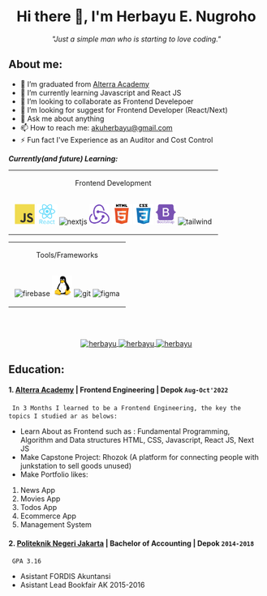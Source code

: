 <h1 align="center">Hi there 👋, I'm Herbayu E. Nugroho</h1>
<p align="center" style="font-style: italic;">"Just a simple man who is starting to love coding."</p>

## About me:
- 🔭 I’m graduated from [Alterra Academy](https://academy.alterra.id/)
- 🌱 I’m currently learning Javascript and React JS
- 👯 I’m looking to collaborate as Frontend Develepoer
- 🤔 I’m looking for suggest for Frontend Developer (React/Next)
- 💬 Ask me about anything
- 📫 How to reach me: akuherbayu@gmail.com
- ⚡ Fun fact I've Experience as an Auditor and Cost Control

***Currently(and future) Learning:***
<table>
  <tr>
    <td class="border_l border_r border_t border_b selected">
      <div class="wrap">
        <div style="margin: 10px 5px, font-weight: bold;">
          <p align="center">Frontend Development</p>
        </div>
      </div>
    </td>
  </tr>
  
  <tr>
  <td class="border_l border_r border_t border_b selected">
    <div class="wrap">
      <div style="margin: 10px 5px;">
        <p align="left">
              <img src="https://raw.githubusercontent.com/devicons/devicon/master/icons/javascript/javascript-original.svg" alt="javascript" width="40" height="40"/>
          <img src="https://raw.githubusercontent.com/devicons/devicon/master/icons/react/react-original-wordmark.svg" alt="react" width="40" height="40"/>
          <img src="https://cdn.worldvectorlogo.com/logos/nextjs-2.svg" alt="nextjs" width="40" height="40"/>
          <img src="https://raw.githubusercontent.com/devicons/devicon/master/icons/redux/redux-original.svg" alt="redux" width="40" height="40"/>
          <img src="https://raw.githubusercontent.com/devicons/devicon/master/icons/html5/html5-original-wordmark.svg" alt="html5" width="40" height="40"/>
          <img src="https://raw.githubusercontent.com/devicons/devicon/master/icons/css3/css3-original-wordmark.svg" alt="css3" width="40" height="40"/>
          <img src="https://raw.githubusercontent.com/devicons/devicon/master/icons/bootstrap/bootstrap-plain-wordmark.svg" alt="bootstrap" width="40" height="40"/>  
<!--           <img src="https://raw.githubusercontent.com/devicons/devicon/master/icons/sass/sass-original.svg" alt="sass" width="40" height="40"/>  -->
          <img src="https://www.vectorlogo.zone/logos/tailwindcss/tailwindcss-icon.svg" alt="tailwind" width="40" height="40"/>
        </p>
      </div>
    </div>
  </td>
  </tr>
</table>

<table>
  <tr>
    <td class="border_l border_r border_t border_b selected">
      <div class="wrap">
        <div style="margin: 10px 5px, font-weight: bold;">
          <p align="center">Tools/Frameworks</p>
        </div>
      </div>
    </td>
  </tr>
  
  <tr>
  <td class="border_l border_r border_t border_b selected">
    <div class="wrap">
      <div style="margin: 10px 5px;">
        <p align="left">
          <img src="https://www.vectorlogo.zone/logos/firebase/firebase-icon.svg" alt="firebase" width="40" height="40"/>
          <img src="https://raw.githubusercontent.com/devicons/devicon/master/icons/linux/linux-original.svg" alt="linux" width="40" height="40"/>
          <img src="https://www.vectorlogo.zone/logos/git-scm/git-scm-icon.svg" alt="git" width="40" height="40"/>
          <img src="https://www.vectorlogo.zone/logos/figma/figma-icon.svg" alt="figma" width="40" height="40"/>
        </p>
      </div>
    </div>
  </td>
  </tr>
</table>

<br/>
<br/>

<p align="center">
  <a href="https://twitter.com/sayaherbayu" target="blank">
    <img align="center" src="https://cdn.jsdelivr.net/npm/simple-icons@3.0.1/icons/twitter.svg" alt="herbayu" height="30" width="30" />
  </a>
  <a href="https://linkedin.com/in/herbayulet12" target="blank">
    <img align="center" src="https://cdn.jsdelivr.net/npm/simple-icons@3.0.1/icons/linkedin.svg" alt="herbayu" height="30" width="30" />
  </a>
  <a href="https://instagram.com/herbayuuw" target="blank">
    <img align="center" src="https://cdn.jsdelivr.net/npm/simple-icons@3.0.1/icons/instagram.svg" alt="herbayu" height="30" width="30" />
  </a>
</p>

## Education:

#### 1. [Alterra Academy](https://academy.alterra.id/) | Frontend Engineering | Depok `Aug-Oct'2022`
     In 3 Months I learned to be a Frontend Engineering, the key the topics I studied ar as belows:
   - Learn About as Frontend such as : Fundamental Programming, Algorithm and Data structures HTML, CSS, Javascript, React JS, Next JS
   - Make Capstone Project: Rhozok (A platform for connecting people with junkstation to sell goods unused)
   - Make Portfolio likes:
   1. News App
   2. Movies App
   3. Todos App
   4. Ecommerce App
   5. Management System
#### 2. [Politeknik Negeri Jakarta](https://www.pnj.ac.id) | Bachelor of Accounting | Depok `2014-2018`
     GPA 3.16
   - Asistant FORDIS Akuntansi
   - Asistant Lead Bookfair AK 2015-2016



<!-- ### Languages and Tools:

[<img align="left" alt="React" width="30px" src="https://cdn.jsdelivr.net/gh/devicons/devicon/icons/react/react-original-wordmark.svg" style="padding-right:10px;" />][webdev]
[<img align="left" alt="javascript" width="30px" src="https://cdn.jsdelivr.net/gh/devicons/devicon/icons/javascript/javascript-original.svg" style="padding-right:10px;" />][webdev]
[<img align="left" alt="Bootstrap" width="30px" src="https://cdn.jsdelivr.net/gh/devicons/devicon/icons/bootstrap/bootstrap-plain-wordmark.svg" style="padding-right:10px;" />][webdev]
[<img align="left" alt="Excel" width="30px" src="https://cdn.jsdelivr.net/gh/devicons/devicon/icons/tailwindcss/tailwindcss-plain.svg" style="padding-right:10px;" />][webdev]
[<img align="left" alt="css" width="30px" src="https://cdn.jsdelivr.net/gh/devicons/devicon/icons/css3/css3-original-wordmark.svg" style="padding-right:10px;" />][webdev]
[<img align="left" alt="html" width="30px" src="https://cdn.jsdelivr.net/gh/devicons/devicon/icons/html5/html5-original-wordmark.svg" style="padding-right:10px;" />][webdev]

<br />
<br />

### :fire: My Stats :

[![GitHub Streak](https://github-readme-streak-stats.herokuapp.com?user=herbayulet&theme=cobalt&hide_border=true)](https://git.io/streak-stats)

[![Top Langs](https://github-readme-stats.vercel.app/api/top-langs/?username=herbayulet&layout=compact&theme=tokyonight)](https://github.com/herbayulet)

---
### Connect with me:

<div id="badges" align="center">
  <a href="https://www.linkedin.com/in/herbayulet12/">
    <img src="https://img.shields.io/badge/LinkedIn-blue?style=for-the-badge&logo=linkedin&logoColor=white" alt="LinkedIn Badge"/>
  </a>
  <a href="https://www.instagram.com/herbayuuw/">
    <img src="https://img.shields.io/badge/Instagram-purple?style=for-the-badge&logo=instagram&logoColor=white" alt="Instagram Badge"/>
  </a>
  <a href="https://twitter.com/sayaherbayu">
    <img src="https://img.shields.io/badge/Twitter-blue?style=for-the-badge&logo=twitter&logoColor=white" alt="Twitter Badge"/>
  </a>
</div>
<div id="profile-counter" align="center">
  <img src="https://komarev.com/ghpvc/?username=herbayulet&style=flat-square&color=blue" alt="Profile-counter"/>
</div>



[webdev]: https://github.com/herbayulet
